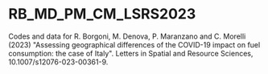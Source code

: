 # RB_MD_PM_CM_LSRS2023
Codes and data for R. Borgoni, M. Denova, P. Maranzano and C. Morelli (2023) "Assessing geographical differences of the COVID-19 impact on fuel consumption: the case of Italy". Letters in Spatial and Resource Sciences, 10.1007/s12076-023-00361-9.
